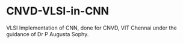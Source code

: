 # CNVD-VLSI-in-CNN
VLSI Implementation of CNN, done for CNVD, VIT Chennai under the guidance of Dr P Augusta Sophy.
